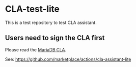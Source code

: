 # CLA-test-lite

This is a test repository to test CLA assistant.

## Users need to sign the CLA first

Please read the [MariaDB CLA](MariaDBCLA.md).

See: <https://github.com/marketplace/actions/cla-assistant-lite>
